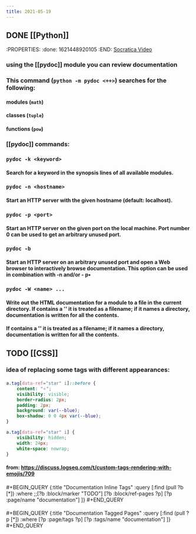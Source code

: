 ```yaml
---
title: 2021-05-19
---
```


## DONE [[Python]]
:PROPERTIES:
:done: 1621448920105
:END:
 [Socratica Video](https://www.youtube.com/watch?v=URBSvqib0xw&ab_channel=Socratica)
### using the [[pydoc]] module you can review documentation
### This command (`python -m pydoc <++>`) searches for the following:
#### modules (`math`)
#### classes (`tuple`)
#### functions (`pow`)
### [[pydoc]] commands:
### `pydoc -k <keyword>`
#### Search for a keyword in the synopsis lines of all available modules.
### `pydoc -n <hostname>`
#### Start an HTTP server with the given hostname (default: localhost).
### `pydoc -p <port>`
#### Start an HTTP server on the given port on the local machine. Port number 0 can be used to get an arbitrary unused port.
### `pydoc -b`
#### Start an HTTP server on an arbitrary unused port and open a Web browser to interactively browse documentation. This option can be used in combination with -n and/or - p•
### `pydoc -W <name> ...`
#### Write out the HTML documentation for a module to a file in the current directory. If <name> contains a '\' it is treated as a filename; if it names a directory, documentation is written for all the contents.
#### If <name> contains a '' it is treated as a filename; if it names a directory, documentation is written for all the contents.
## TODO [[CSS]]
### idea of replacing some tags with different appearances:
#### 
```css
a.tag[data-ref="star" i]::before {
    content: "⭐";
    visibility: visible;
    border-radius: 2px;
    padding: 2px;
    background: var(--blue);
    box-shadow: 0 0 4px var(--blue);
}

a.tag[data-ref="star" i] {
    visibility: hidden;
    width: 24px;
    white-space: nowrap;
}
```
#### from: https://discuss.logseq.com/t/custom-tags-rendering-with-emojis/709
#### 
#+BEGIN_QUERY
{:title "Documentation Inline Tags"
:query
 [:find (pull ?b [*])
  :where
  ;;[?b :block/marker "TODO"]
  [?b :block/ref-pages ?p]
  [?p :page/name "documentation"]
]}
#+END_QUERY
#### 
#+BEGIN_QUERY
{:title "Documentation Tagged Pages"
:query
 [:find (pull ?p [*])
  :where
  [?p :page/tags ?p]
  [?p :tags/name "documentation"]
]}
#+END_QUERY
####

